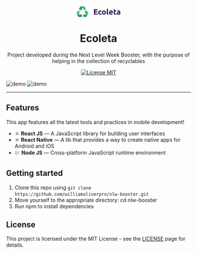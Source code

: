 
<h1 align="center">
<br>
  <img src="web/src/assets/logo.svg" alt="Logo Ecoleta" width="120">
<br>
<br>
Ecoleta
</h1>

<p align="center">Project developed during the Next Level Week Booster, with the purpose of helping in the collection of recyclables</p>

<p align="center">
  <a href="https://opensource.org/licenses/MIT">
    <img src="https://img.shields.io/badge/License-MIT-blue.svg" alt="License MIT">
  </a>
</p>

[//]: # (Add your gifs/images here:)
<div>
  <img src="IMAGE_1_URL" alt="demo" height="425">
  <img src="IMAGE_2_URL" alt="demo" height="425">
</div>

<hr />

## Features
[//]: # (Add the features of your project here:)
This app features all the latest tools and practices in mobile development!

- ⚛️ **React JS** — A JavaScript library for building user interfaces
- ⚛️ **React Native** — A lib that provides a way to create native apps for Android and iOS
- 💹 **Node JS** — Cross-platform JavaScript runtime environment

## Getting started

1. Clone this repo using ```git clone https://github.com/williamoliverpro/nlw-booster.git```<br/>
2. Move yourself to the appropriate directory: cd nlw-booster<br/>
3. Run npm to install dependencies


## License

This project is licensed under the MIT License - see the [LICENSE](https://opensource.org/licenses/MIT) page for details.
